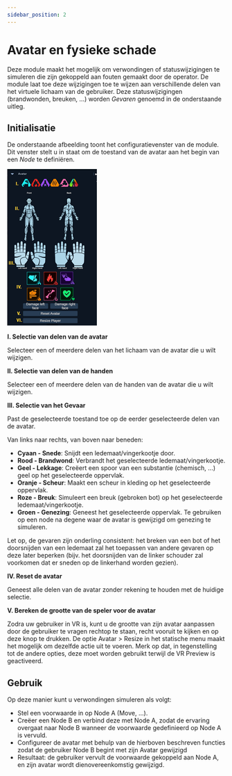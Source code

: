 ```yaml
---
sidebar_position: 2
---
```


# Avatar en fysieke schade

Deze module maakt het mogelijk om verwondingen of statuswijzigingen te simuleren die zijn gekoppeld aan fouten gemaakt door de operator. De module laat toe deze wijzigingen toe te wijzen aan verschillende delen van het virtuele lichaam van de gebruiker. Deze statuswijzigingen (brandwonden, breuken, ...) worden *Gevaren* genoemd in de onderstaande uitleg.

## Initialisatie

De onderstaande afbeelding toont het configuratievenster van de module. Dit venster stelt u in staat om de toestand van de avatar aan het begin van een *Node* te definiëren.

![Avatar initialisatie functies](/img/avatar_initfeatures.png)

**I. Selectie van delen van de avatar**

Selecteer een of meerdere delen van het lichaam van de avatar die u wilt wijzigen.

**II. Selectie van delen van de handen**

Selecteer een of meerdere delen van de handen van de avatar die u wilt wijzigen.

**III. Selectie van het Gevaar**

Past de geselecteerde toestand toe op de eerder geselecteerde delen van de avatar.

Van links naar rechts, van boven naar beneden:
* **Cyaan - Snede**: Snijdt een ledemaat/vingerkootje door.
* **Rood - Brandwond**: Verbrandt het geselecteerde ledemaat/vingerkootje.
* **Geel - Lekkage**: Creëert een spoor van een substantie (chemisch, ...) geel op het geselecteerde oppervlak.
* **Oranje - Scheur**: Maakt een scheur in kleding op het geselecteerde oppervlak.
* **Roze - Breuk**: Simuleert een breuk (gebroken bot) op het geselecteerde ledemaat/vingerkootje.
* **Groen - Genezing**: Geneest het geselecteerde oppervlak. Te gebruiken op een node na degene waar de avatar is gewijzigd om genezing te simuleren.

Let op, de gevaren zijn onderling consistent: het breken van een bot of het doorsnijden van een ledemaat zal het toepassen van andere gevaren op deze later beperken (bijv. het doorsnijden van de linker schouder zal voorkomen dat er sneden op de linkerhand worden gezien).

**IV. Reset de avatar**

Geneest alle delen van de avatar zonder rekening te houden met de huidige selectie.

**V. Bereken de grootte van de speler voor de avatar**

Zodra uw gebruiker in VR is, kunt u de grootte van zijn avatar aanpassen door de gebruiker te vragen rechtop te staan, recht vooruit te kijken en op deze knop te drukken. De optie Avatar > Resize in het statische menu maakt het mogelijk om dezelfde actie uit te voeren. Merk op dat, in tegenstelling tot de andere opties, deze moet worden gebruikt terwijl de VR Preview is geactiveerd.

## Gebruik

Op deze manier kunt u verwondingen simuleren als volgt:
* Stel een voorwaarde in op Node A (Move, ...).
* Creëer een Node B en verbind deze met Node A, zodat de ervaring overgaat naar Node B wanneer de voorwaarde gedefinieerd op Node A is vervuld.
* Configureer de avatar met behulp van de hierboven beschreven functies zodat de gebruiker Node B begint met zijn Avatar gewijzigd
* Resultaat: de gebruiker vervult de voorwaarde gekoppeld aan Node A, en zijn avatar wordt dienovereenkomstig gewijzigd.
